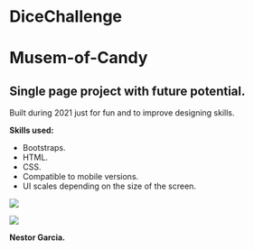 # DiceChallenge
# Musem-of-Candy

<h2>Single page project with future potential.</h2>

<p>Built during 2021 just for fun and to improve designing skills.</p>

<b>Skills used:</b>
  <p></p>
  <ul>
  <li>Bootstraps.</li>
  <li>HTML.</li>
  <li>CSS.</li>
  <li>Compatible to mobile versions.</li>
  <li>UI scales depending on the size of the screen.</li>
</ul>

![](imgs/Sample1.PNG)

![](imgs/Sample2.PNG)

<p> <b>Nestor Garcia.</b></p>
